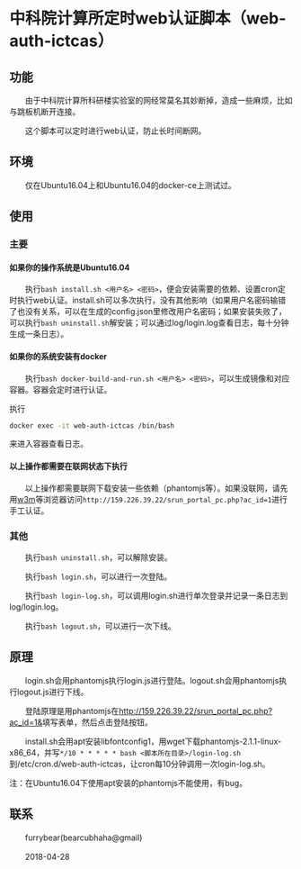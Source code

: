 # 中科院计算所定时web认证脚本（web-auth-ictcas）

## 功能

　　由于中科院计算所科研楼实验室的网经常莫名其妙断掉，造成一些麻烦，比如与跳板机断开连接。

　　这个脚本可以定时进行web认证，防止长时间断网。

## 环境

　　仅在Ubuntu16.04上和Ubuntu16.04的docker-ce上测试过。

## 使用

### 主要

#### 如果你的操作系统是Ubuntu16.04

　　执行`bash install.sh <用户名> <密码>`，便会安装需要的依赖、设置cron定时执行web认证。install.sh可以多次执行，没有其他影响（如果用户名密码输错了也没有关系，可以在生成的config.json里修改用户名密码；如果安装失败了，可以执行`bash uninstall.sh`解安装；可以通过log/login.log查看日志，每十分钟生成一条日志）。

#### 如果你的系统安装有docker

　　执行`bash docker-build-and-run.sh <用户名> <密码>`，可以生成镜像和对应容器。容器会定时进行认证。

执行

```sh
docker exec -it web-auth-ictcas /bin/bash
```

来进入容器查看日志。

#### 以上操作都需要在联网状态下执行

　　以上操作都需要联网下载安装一些依赖（phantomjs等）。如果没联网，请先用[w3m](https://pkgs.org/download/w3m)等浏览器访问`http://159.226.39.22/srun_portal_pc.php?ac_id=1`进行手工认证。

### 其他

　　执行`bash uninstall.sh`，可以解除安装。

　　执行`bash login.sh`，可以进行一次登陆。

　　执行`bash login-log.sh`，可以调用login.sh进行单次登录并记录一条日志到log/login.log。

　　执行`bash logout.sh`，可以进行一次下线。

## 原理

　　login.sh会用phantomjs执行login.js进行登陆。logout.sh会用phantomjs执行logout.js进行下线。

　　登陆原理是用phantomjs在<http://159.226.39.22/srun_portal_pc.php?ac_id=1&>填写表单，然后点击登陆按钮。

　　install.sh会用apt安装libfontconfig1，用wget下载phantomjs-2.1.1-linux-x86_64，并写`*/10 * * * * * bash <脚本所在目录>/login-log.sh`到/etc/cron.d/web-auth-ictcas，让cron每10分钟调用一次login-log.sh。

注：在Ubuntu16.04下使用apt安装的phantomjs不能使用，有bug。

## 联系

　　furrybear(bearcubhaha@gmail) 

　　2018-04-28
